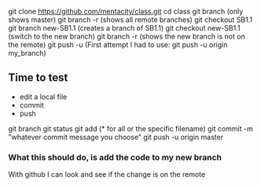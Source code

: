 git clone https://github.com/mentacity/class.git
cd class
git branch (only shows master)
git branch -r (shows all remote branches)
git checkout SB1.1
git branch new-SB1.1 (creates a branch of SB1.1)
git checkout new-SB1.1 (switch to the new branch)
git branch -r (shows the new branch is not on the remote)
git push -u (First attempt I had to use: git push -u origin my_branch)


## Time to test
- edit a local file
- commit
- push

git branch
git status
git add (* for all or the specific filename)
git commit -m "whatever commit message you choose"
git push -u origin master

### What this should do, is add the code to my new branch 
With github I can look and see if the change is on the remote

